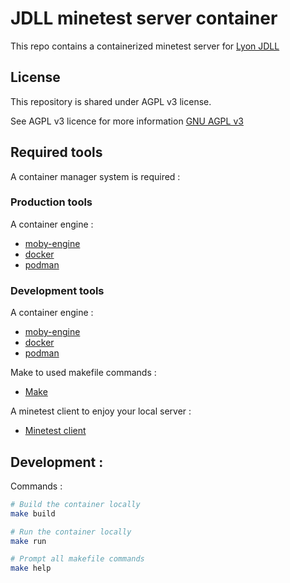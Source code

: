 # JDLL minetest server container

This repo contains a containerized minetest server for [Lyon JDLL](https://www.jdll.org/)

## License

This repository is shared under AGPL v3 license.

See AGPL v3 licence for more information [GNU AGPL v3](https://www.gnu.org/licenses/agpl-3.0.fr.html)

## Required tools

A container manager system is required :

### Production tools

A container engine :

- [moby-engine](https://mobyproject.org/)
- [docker](https://www.docker.com/)
- [podman](https://podman.io/)


### Development tools

A container engine :

- [moby-engine](https://mobyproject.org/)
- [docker](https://www.docker.com/)
- [podman](https://podman.io/)

Make to used makefile commands :

- [Make](https://www.gnu.org/software/make/)

A minetest client to enjoy your local server :

- [Minetest client](https://www.minetest.net/downloads/)

## Development :

Commands :

```sh
# Build the container locally
make build

# Run the container locally
make run

# Prompt all makefile commands
make help
```